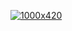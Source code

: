 [![1000x420](https://media3.giphy.com/media/v1.Y2lkPTc5MGI3NjExOXYwdXIxOXoydnh5bzZ0aGw4aTIyM3BncXB5ZDFmZjNvNzcxOTVodiZlcD12MV9pbnRlcm5hbF9naWZfYnlfaWQmY3Q9Zw/zZ1tqurhXag3QT7N2o/giphy.gif "Callum Parton")](https://github.com/ctparton)


<!---
ctparton/ctparton is a ✨ special ✨ repository because its `README.md` (this file) appears on your GitHub profile.
You can click the Preview link to take a look at your changes.
--->
